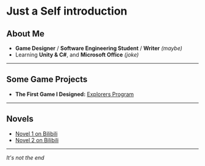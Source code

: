 # Just a Self introduction


## About Me

- **Game Designer** / **Software Engineering Student** / **Writer** *(maybe)*
- Learning **Unity & C#**, and **Microsoft Office** *(joke)*

---

## Some Game Projects

- **The First Game I Designed:** [Explorers Program](https://github.com/JerryMaomao343/Explorers_Program)

---

## Novels

- [Novel 1 on Bilibili](https://www.bilibili.com/opus/775515710563549254?spm_id_from=333.1387.0.0)  
- [Novel 2 on Bilibili](https://www.bilibili.com/opus/943714334826037287/?from=readlist)

---

*It's not the end*
